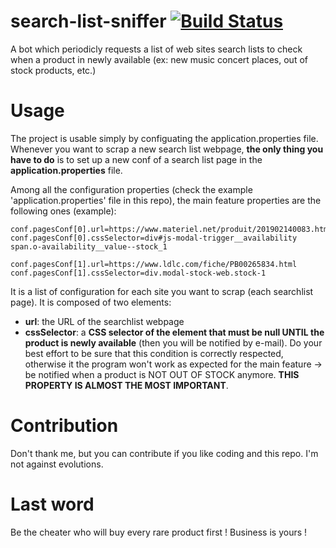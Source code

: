 # search-list-sniffer [![Build Status](https://travis-ci.org/RayanoxPersonalProjects/search-list-sniffer.svg?branch=main)](https://travis-ci.org/RayanoxPersonalProjects/search-list-sniffer)

A bot which periodicly requests a list of web sites search lists to check when a product in newly available (ex: new music concert places, out of stock products, etc.)

# Usage

The project is usable simply by configuating the application.properties file. Whenever you want to scrap a new search list webpage, **the only thing you have to do** is to set up a new conf of a search list page in the **application.properties** file.

Among all the configuration properties (check the example 'application.properties' file in this repo), the main feature properties are the following ones (example):

```
conf.pagesConf[0].url=https://www.materiel.net/produit/201902140083.html
conf.pagesConf[0].cssSelector=div#js-modal-trigger__availability span.o-availability__value--stock_1

conf.pagesConf[1].url=https://www.ldlc.com/fiche/PB00265834.html
conf.pagesConf[1].cssSelector=div.modal-stock-web.stock-1
```

It is a list of configuration for each site you want to scrap (each searchlist page). It is composed of two elements:
- **url**: the URL of the searchlist webpage
- **cssSelector**: a **CSS selector of the element that must be null UNTIL the product is newly available** (then you will be notified by e-mail). Do your best effort to be sure that this condition is correctly respected, otherwise it the program won't work as expected for the main feature -> be notified when a product is NOT OUT OF STOCK anymore. **THIS PROPERTY IS ALMOST THE MOST IMPORTANT**.

# Contribution

Don't thank me, but you can contribute if you like coding and this repo. I'm not against evolutions.

# Last word

Be the cheater who will buy every rare product first ! Business is yours !
